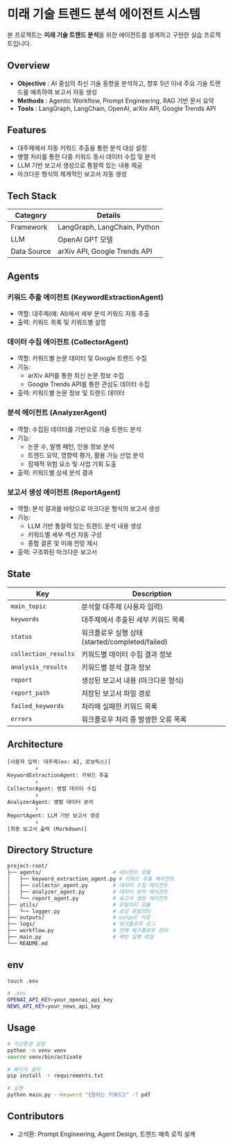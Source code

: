 # 미래 기술 트렌드 분석 에이전트 시스템

본 프로젝트는 **미래 기술 트렌드 분석**을 위한 에이전트를 설계하고 구현한 실습 프로젝트입니다.

## Overview

- **Objective** : AI 중심의 최신 기술 동향을 분석하고, 향후 5년 이내 주요 기술 트렌드를 예측하여 보고서 자동 생성
- **Methods** : Agentic Workflow, Prompt Engineering, RAG 기반 문서 요약
- **Tools** : LangGraph, LangChain, OpenAI, arXiv API, Google Trends API

## Features

- 대주제에서 자동 키워드 추출을 통한 분석 대상 설정
- 병렬 처리를 통한 다중 키워드 동시 데이터 수집 및 분석
- LLM 기반 보고서 생성으로 통찰력 있는 내용 제공
- 마크다운 형식의 체계적인 보고서 자동 생성

## Tech Stack

| Category   | Details                      |
|------------|------------------------------|
| Framework  | LangGraph, LangChain, Python |
| LLM        | OpenAI GPT 모델   |
| Data Source  | arXiv API, Google Trends API |

## Agents

### 키워드 추출 에이전트 (KeywordExtractionAgent)

- 역할: 대주제(예: AI)에서 세부 분석 키워드 자동 추출
- 출력: 키워드 목록 및 키워드별 설명

### 데이터 수집 에이전트 (CollectorAgent)

- 역할: 키워드별 논문 데이터 및 Google 트렌드 수집
- 기능:
  - arXiv API를 통한 최신 논문 정보 수집
  - Google Trends API를 통한 관심도 데이터 수집
- 출력: 키워드별 논문 정보 및 트렌드 데이터

### 분석 에이전트 (AnalyzerAgent)

- 역할: 수집된 데이터를 기반으로 기술 트렌드 분석
- 기능:
  - 논문 수, 발행 패턴, 인용 정보 분석
  - 트렌드 요약, 영향력 평가, 활용 가능 산업 분석
  - 잠재적 위험 요소 및 사업 기회 도출
- 출력: 키워드별 상세 분석 결과

### 보고서 생성 에이전트 (ReportAgent)

- 역할: 분석 결과를 바탕으로 마크다운 형식의 보고서 생성
- 기능:
  - LLM 기반 통찰력 있는 트렌드 분석 내용 생성
  - 키워드별 세부 섹션 자동 구성
  - 종합 결론 및 미래 전망 제시
- 출력: 구조화된 마크다운 보고서

## State

| Key                  | Description                                |
|----------------------|--------------------------------------------|
| `main_topic`         | 분석할 대주제 (사용자 입력)                |
| `keywords`           | 대주제에서 추출된 세부 키워드 목록         |
| `status`             | 워크플로우 실행 상태 (started/completed/failed) |
| `collection_results` | 키워드별 데이터 수집 결과 정보             |
| `analysis_results`   | 키워드별 분석 결과 정보                    |
| `report`             | 생성된 보고서 내용 (마크다운 형식)         |
| `report_path`        | 저장된 보고서 파일 경로                    |
| `failed_keywords`    | 처리에 실패한 키워드 목록                  |
| `errors`             | 워크플로우 처리 중 발생한 오류 목록        |

## Architecture

```mermaid
[사용자 입력: 대주제(ex: AI, 로보틱스)]
         ↓
KeywordExtractionAgent: 키워드 추출
         ↓
CollectorAgent: 병렬 데이터 수집
         ↓
AnalyzerAgent: 병렬 데이터 분석
         ↓
ReportAgent: LLM 기반 보고서 생성
         ↓
[최종 보고서 출력 (Markdown)]
```

## Directory Structure

```bash
project-root/
├── agents/                       # 에이전트 모듈
│   ├── keyword_extraction_agent.py # 키워드 추출 에이전트
│   ├── collector_agent.py        # 데이터 수집 에이전트
│   ├── analyzer_agent.py         # 데이터 분석 에이전트
│   └── report_agent.py           # 보고서 생성 에이전트
├── utils/                        # 유틸리티 모듈
│   └── logger.py                 # 로깅 유틸리티
├── outputs/                      # output 저장
├── logs/                         # 워크플로우 로그
├── workflow.py                   # 전체 워크플로우 관리
├── main.py                       # 메인 실행 파일
└── README.md                     
```

## env

```bash
touch .env
```

```bash
# .env
OPENAI_API_KEY=your_openai_api_key
NEWS_API_KEY=your_news_api_key
```

## Usage

```bash
# 가상환경 설정
python -m venv venv
source venv/bin/activate

# 패키지 설치
pip install -r requirements.txt

# 실행
python main.py --keyword "{원하는 키워드}" -f pdf
```

## Contributors

- 고석환: Prompt Engineering, Agent Design, 트렌드 예측 로직 설계
